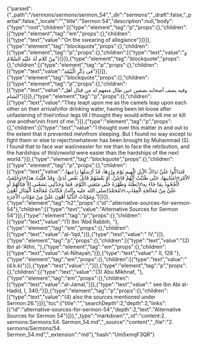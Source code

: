 {"parsed":{"_path":"/sermons/sermons/sermon_54","_dir":"sermons","_draft":false,"_partial":false,"_locale":"","title":"Sermon 54","description":null,"body":{"type":"root","children":[{"type":"element","tag":"p","props":{},"children":[{"type":"element","tag":"em","props":{},"children":[{"type":"text","value":"On the swearing of allegiance"}]}]},{"type":"element","tag":"blockquote","props":{},"children":[{"type":"element","tag":"p","props":{},"children":[{"type":"text","value":"وَ مِنْ كَلام لَهُ عَلَيْهِ السَّلامُ"}]}]},{"type":"element","tag":"blockquote","props":{},"children":[{"type":"element","tag":"p","props":{},"children":[{"type":"text","value":"فى ذِكْرِ الْبَيْعَةِ"}]}]},{"type":"element","tag":"blockquote","props":{},"children":[{"type":"element","tag":"p","props":{},"children":[{"type":"text","value":"وفيه يصف أصحابه بصفين حين طال منعهم له من قتال أهل الشام"}]}]},{"type":"element","tag":"p","props":{},"children":[{"type":"text","value":"They leapt upon me as the camels leap upon each other on their arrival\nfor drinking water, having been let loose after unfastening of their\nfour legs till I thought they would either kill me or kill one another\nin front of me."}]},{"type":"element","tag":"p","props":{},"children":[{"type":"text","value":"I thought over this matter in and out to the extent that it prevented me\nfrom sleeping. But I found no way except to fight them or else to reject\nwhatever has been brought by Muhammad (S). I found that to face war was\neasier for me than to face the retribution, and the hardships of this\nworld were easier than the hardships of the next world."}]},{"type":"element","tag":"blockquote","props":{},"children":[{"type":"element","tag":"p","props":{},"children":[{"type":"text","value":"فَتَدَاكُّوا عَلَيَّ تَدَاكَّ الاِْبِلِ الْهِيمِ يَوْمَ وِرْدِهَا، قَدْ أَرْسَلَهَا رَاعِيهَا، وَخُلِعَتْ\nمَثَانِيهَا، حَتَّى ظَنَنْتُ أَنَّهُمْ قَاتِليَّ، أَوْ بَعْضُهُمْ قَاتِلُ بَعْض لَدَيَّ، وَقَدْ قلَّبْتُ هذَا\nالاْمْرَ بَطْنَهُ وَظَهْرَهُ حَتَّى مَنَعَنِي النَّوْمَ، فَمَا وَجَدْتُنِي يَسَعْني إِلاَّ قِتَالُهُمْ أَوِ\nالْجُحُودُ بِمَا جَاءَ بِهِ مُحَمَّدٌ(صلى الله عليه وآله)، فَكَانَتْ مُعَالَجَةُ الْقِتَالِ أَهْوَنَ\nعَلَيَّ مِنْ مُعَالَجَةِ الْعِقَابِ، وَمَوْتَاتُ الدُّنْيَا أَهْوَنَ عَلَيَّ مِنْ مَوْتَاتِ الاْخِرَةِ."}]}]},{"type":"element","tag":"h2","props":{"id":"alternative-sources-for-sermon-54"},"children":[{"type":"text","value":"Alternative Sources for Sermon 54"}]},{"type":"element","tag":"p","props":{},"children":[{"type":"text","value":"(1) Ibn 'Abd Rabbih, "},{"type":"element","tag":"em","props":{},"children":[{"type":"text","value":"al-'Iqd,"}]},{"type":"text","value":" IV;"}]},{"type":"element","tag":"p","props":{},"children":[{"type":"text","value":"(2) Ibn al-'Athir, "},{"type":"element","tag":"em","props":{},"children":[{"type":"text","value":"al-Nihayah,"}]},{"type":"text","value":" II, 128 "},{"type":"element","tag":"em","props":{},"children":[{"type":"text","value":"(d.k.k)"}]},{"type":"text","value":";"}]},{"type":"element","tag":"p","props":{},"children":[{"type":"text","value":"(3) Abu Mikhnaf, "},{"type":"element","tag":"em","props":{},"children":[{"type":"text","value":"al-Jamal,"}]},{"type":"text","value":" see Ibn Abi al-Hadid, I, 340;"}]},{"type":"element","tag":"p","props":{},"children":[{"type":"text","value":"(4) also the sources mentioned under Sermon:26."}]}],"toc":{"title":"","searchDepth":2,"depth":2,"links":[{"id":"alternative-sources-for-sermon-54","depth":2,"text":"Alternative Sources for Sermon 54"}]}},"_type":"markdown","_id":"content:2. sermons:Sermons:54. Sermon_54.md","_source":"content","_file":"2. sermons/Sermons/54. Sermon_54.md","_extension":"md"},"hash":"Um5xmqF3QR"}